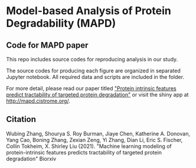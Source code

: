 # Model-based Analysis of Protein Degradability (MAPD) 


## Code for MAPD paper
This repo includes source codes for reproducing analysis in our study.

The source codes for producing each figure are organized in separated Jupyter notebook. All required data and scripts are included in the folder. 

For more detail, please read our paper titled ["Protein intrinsic features predict tractability of targeted protein degradation"](https://doi.org/10.1101/2021.09.27.462040) or visit the shiny app at http://mapd.cistrome.org/.

## Citation

Wubing Zhang, Shourya S. Roy Burman, Jiaye Chen, Katherine A. Donovan, Yang Cao, Boning Zhang, Zexian Zeng, Yi Zhang, Dian Li, Eric S. Fischer, Collin Tokheim, X. Shirley Liu (2021). "Machine learning modeling of protein-intrinsic features predicts tractability of targeted protein degradation" Biorxiv
